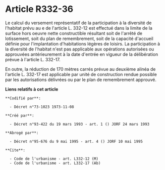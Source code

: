 # Article R332-36

Le calcul du versement représentatif de la participation à la diversité de l'habitat prévu au e de l'article L. 332-12 est
effectué dans la limite de la surface hors oeuvre nette constructible résultant soit de l'arrêté de lotissement, soit du plan
de remembrement, soit de la capacité d'accueil définie pour l'implantation d'habitations légères de loisirs. La participation
à la diversité de l'habitat n'est pas applicable aux opérations autorisées ou approuvées antérieurement à la date d'entrée en
vigueur de la délibération prévue à l'article L. 332-17.

En outre, la réduction de 170 mètres carrés prévue au deuxième alinéa de l'article L. 332-17 est applicable par unité de
construction rendue possible par les autorisations délivrées ou par le plan de remembrement approuvé.

**Liens relatifs à cet article**

	**Codifié par**:

	  - Décret n°73-1023 1973-11-08

	**Créé par**:

	  - Décret n°93-422 du 19 mars 1993 - art. 1 () JORF 24 mars 1993

	**Abrogé par**:

	  - Décret n°95-676 du 9 mai 1995 - art. 4 () JORF 10 mai 1995

	**Cite**:

	  - Code de l'urbanisme - art. L332-12 (M)
	  - Code de l'urbanisme - art. L332-17 (Ab)
